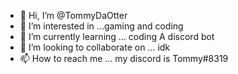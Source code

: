 - 👋 Hi, I’m @TommyDaOtter
- 👀 I’m interested in ...gaming and coding
- 🌱 I’m currently learning ... coding A discord bot
- 💞️ I’m looking to collaborate on ... idk
- 📫 How to reach me ... my discord is Tommy#8319

<!---
TommyDaOtter/TommyDaOtter is a ✨ special ✨ repository because its `README.md` (this file) appears on your GitHub profile.
You can click the Preview link to take a look at your changes.
--->
